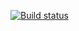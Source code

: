 [![Build status](https://ci.appveyor.com/api/projects/status/y5645kk64h89j4gk?svg=true)](https://ci.appveyor.com/project/vrnkv/postman-echo-oplym)
